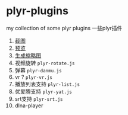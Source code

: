 # plyr-plugins
my collection of some plyr plugins 一些plyr插件

1. [截图](https://github.com/zengde/plyr-plugin-capture)
2. [预览](https://github.com/zengde/plyr-plugin-thumbnail)
3. [生成缩略图](https://github.com/zengde/plyr-thumbnail-generate)
4. 视频旋转 `plyr-rotate.js`
5. 弹幕 `plyr-danmu.js`
6. vr ? `plyr-vr.js`
7. 播放列表支持 `plyr-list.js`
8. 优爱腾支持 `plyr-yat.js`
9. srt支持 `plyr-srt.js`
10. dlna-player
